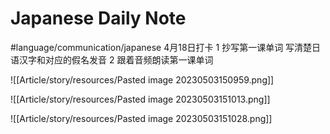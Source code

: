 # Japanese Daily Note

#language/communication/japanese 4月18日打卡 1 抄写第一课单词 写清楚日语汉字和对应的假名发音 2 跟着音频朗读第一课单词

![[Article/story/resources/Pasted image 20230503150959.png]]

![[Article/story/resources/Pasted image 20230503151013.png]]

![[Article/story/resources/Pasted image 20230503151028.png]]